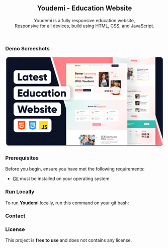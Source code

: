 <div align="center">
  
 

  <h2 align="center">Youdemi - Education Website</h2>

  Youdemi is a fully responsive education website, <br />Responsive for all devices, build using HTML, CSS, and JavaScript.

 

</div>

<br />

### Demo Screeshots

![Youdemi Desktop Demo](./readme-images/desktop.png "Desktop Demo")

### Prerequisites

Before you begin, ensure you have met the following requirements:

* [Git](https://git-scm.com/downloads "Download Git") must be installed on your operating system.

### Run Locally

To run **Youdemi** locally, run this command on your git bash:



### Contact



### License

This project is **free to use** and does not contains any license.

